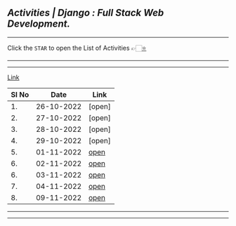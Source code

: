 ___Activities | Django : Full Stack Web Development.___
---
___
Click the `STAR` to open the List of Activities 👉🏻[⭐](./Activity/activity.md)

---
___

[Link](./Activity)

| Sl No | Date       | Link                                      |
| ----- | ---------- | ----------------------------------------- |
| 1.    | 26-10-2022 | [open]
| 2.    | 27-10-2022 | [open]
| 3.    | 28-10-2022 | [open]
| 4.    | 29-10-2022 | [open]
| 5.    | 01-11-2022 | [open](./Activity/November/01-11-22-tue)  |
| 6.    | 02-11-2022 | [open](./Activity/November/02-11-22-wed)  |
| 6.    | 03-11-2022 | [open](./Activity/November/03-11-22-thu)  |
| 7.    | 04-11-2022 | [open](./Activity/November/04-11-22-fri)  |
| 8.    | 09-11-2022 | [open](./Activity/November/09-11-22-wed)  |


---
___

